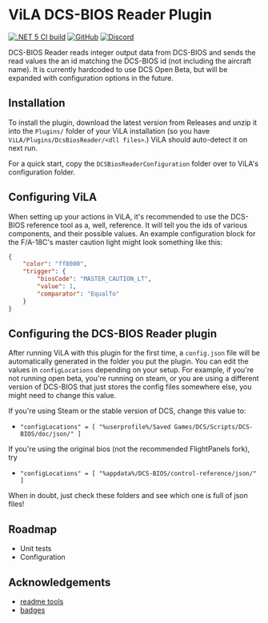 # ViLA DCS-BIOS Reader Plugin

[![.NET 5 CI build](https://github.com/charliefoxtwo/ViLA-DCS-BIOS-Reader/actions/workflows/ci-build.yml/badge.svg?branch=develop)](https://github.com/charliefoxtwo/ViLA-DCS-BIOS-Reader/actions/workflows/ci-build.yml)
[![GitHub](https://img.shields.io/github/license/charliefoxtwo/ViLA-DCS-BIOS-Reader?style=flat-square)](LICENSE)
[![Discord](https://img.shields.io/discord/840762843917582347?style=flat-square)](https://discord.gg/rWAF3AdsKT)

DCS-BIOS Reader reads integer output data from DCS-BIOS and sends the read values the an id matching the DCS-BIOS id (not including the aircraft name). It is currently hardcoded to use DCS Open Beta, but will be expanded with configuration options in the future.


## Installation

To install the plugin, download the latest version from Releases and unzip it into the `Plugins/` folder of your ViLA installation (so you have `ViLA/Plugins/DcsBiosReader/<dll files>`.) ViLA should auto-detect it on next run.

For a quick start, copy the `DCSBiosReaderConfiguration` folder over to ViLA's configuration folder.

## Configuring ViLA

When setting up your actions in ViLA, it's recommended to use the DCS-BIOS reference tool as a, well, reference. It will tell you the ids of various components, and their possible values. An example configuration block for the F/A-18C's master caution light might look something like this:
```json
{
    "color": "ff8000",
    "trigger": {
        "biosCode": "MASTER_CAUTION_LT",
        "value": 1,
        "comparator": "EqualTo"
    }
}
```

## Configuring the DCS-BIOS Reader plugin
After running ViLA with this plugin for the first time, a `config.json` file will be automatically generated in the folder you put the plugin. You can edit the values in `configLocations` depending on your setup. For example, if you're not running open beta, you're running on steam, or you are using a different version of DCS-BIOS that just stores the config files somewhere else, you might need to change this value.

If you're using Steam or the stable version of DCS, change this value to:
 - `"configLocations" = [ "%userprofile%/Saved Games/DCS/Scripts/DCS-BIOS/doc/json/" ]` 

If you're using the original bios (not the recommended FlightPanels fork), try
 - `"configLocations" = [ "%appdata%/DCS-BIOS/control-reference/json/" ]`

When in doubt, just check these folders and see which one is full of json files!

## Roadmap

 - Unit tests
 - Configuration


## Acknowledgements

 - [readme tools](https://readme.so)
 - [badges](https://shields.io)